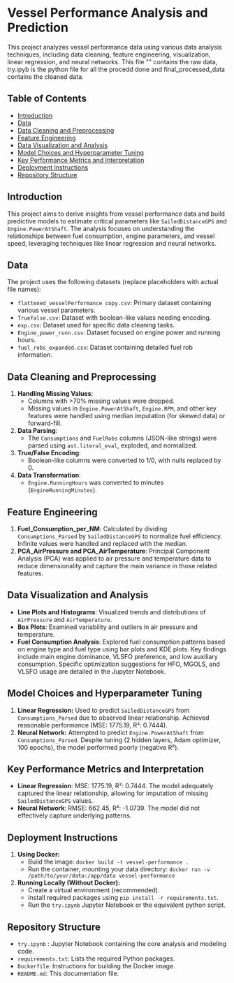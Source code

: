 # Vessel Performance Analysis and Prediction

This project analyzes vessel performance data using various data analysis techniques, including data cleaning, feature engineering, visualization, linear regression, and neural networks. This file "" contains the raw data, try.ipyb is the python file for all the procedd done and final_processed_data contains the cleaned data.

## Table of Contents

* [Introduction](#introduction)
* [Data](#data)
* [Data Cleaning and Preprocessing](#data-cleaning-and-preprocessing)
* [Feature Engineering](#feature-engineering)
* [Data Visualization and Analysis](#data-visualization-and-analysis)
* [Model Choices and Hyperparameter Tuning](#model-choices-and-hyperparameter-tuning)
* [Key Performance Metrics and Interpretation](#key-performance-metrics-and-interpretation)
* [Deployment Instructions](#deployment-instructions)
* [Repository Structure](#repository-structure)


## Introduction

This project aims to derive insights from vessel performance data and build predictive models to estimate critical parameters like `SailedDistanceGPS` and `Engine.PowerAtShaft`. The analysis focuses on understanding the relationships between fuel consumption, engine parameters, and vessel speed, leveraging techniques like linear regression and neural networks.

## Data

The project uses the following datasets (replace placeholders with actual file names):

* `flattened_vesselPerformance copy.csv`: Primary dataset containing various vessel parameters.
* `Truefalse.csv`: Dataset with boolean-like values needing encoding.
* `exp.csv`: Dataset used for specific data cleaning tasks.
* `Engine_power_runn.csv`: Dataset focused on engine power and running hours.
* `fuel_robs_expanded.csv`: Dataset containing detailed fuel rob information.

## Data Cleaning and Preprocessing

1. **Handling Missing Values**:
   - Columns with >70% missing values were dropped.
   - Missing values in `Engine.PowerAtShaft`, `Engine.RPM`, and other key features were handled using median imputation (for skewed data) or forward-fill.
2. **Data Parsing**:
   - The `Consumptions` and `FuelRobs` columns (JSON-like strings) were parsed using `ast.literal_eval`, exploded, and normalized.
3. **True/False Encoding**:
   - Boolean-like columns were converted to 1/0, with nulls replaced by 0.
4. **Data Transformation**:
   - `Engine.RunningHours` was converted to minutes (`EngineRunningMinutes`).

## Feature Engineering

1. **Fuel_Consumption_per_NM**: Calculated by dividing `Consumptions_Parsed` by `SailedDistanceGPS` to normalize fuel efficiency. Infinite values were handled and replaced with the median.
2. **PCA_AirPressure and PCA_AirTemperature**: Principal Component Analysis (PCA) was applied to air pressure and temperature data to reduce dimensionality and capture the main variance in those related features.


## Data Visualization and Analysis

* **Line Plots and Histograms**: Visualized trends and distributions of `AirPressure` and `AirTemperature`.
* **Box Plots**: Examined variability and outliers in air pressure and temperature.
* **Fuel Consumption Analysis**: Explored fuel consumption patterns based on engine type and fuel type using bar plots and KDE plots.  Key findings include main engine dominance, VLSFO preference, and low auxiliary consumption.  Specific optimization suggestions for HFO, MGOLS, and VLSFO usage are detailed in the Jupyter Notebook. 

## Model Choices and Hyperparameter Tuning

1. **Linear Regression:**  Used to predict `SailedDistanceGPS` from `Consumptions_Parsed` due to observed linear relationship.  Achieved reasonable performance (MSE: 1775.19, R²: 0.7444).
2. **Neural Network:** Attempted to predict `Engine.PowerAtShaft` from `Consumptions_Parsed`.  Despite tuning (2 hidden layers, Adam optimizer, 100 epochs), the model performed poorly (negative R²).

## Key Performance Metrics and Interpretation

* **Linear Regression**: MSE: 1775.19, R²: 0.7444.  The model adequately captured the linear relationship, allowing for imputation of missing `SailedDistanceGPS` values.
* **Neural Network**: RMSE: 662.45, R²: -1.0739. The model did not effectively capture underlying patterns.

## Deployment Instructions

1. **Using Docker:**
    * Build the image: `docker build -t vessel-performance .`
    * Run the container, mounting your data directory: `docker run -v /path/to/your/data:/app/data vessel-performance`
2. **Running Locally (Without Docker):**
    * Create a virtual environment (recommended).
    * Install required packages using `pip install -r requirements.txt`.
    * Run the `try.ipynb` Jupyter Notebook or the equivalent python script.

## Repository Structure

* `try.ipynb` : Jupyter Notebook containing the core analysis and modeling code.
* `requirements.txt`: Lists the required Python packages.
* `Dockerfile`: Instructions for building the Docker image.
* `README.md`: This documentation file.

